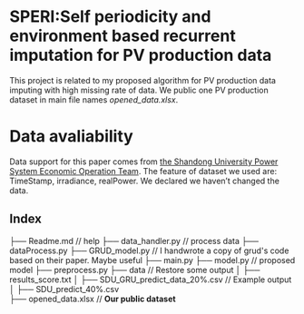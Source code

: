 # SPERI:Self periodicity and environment based recurrent imputation for PV production data
This project is related to my proposed algorithm for PV production data imputing with high missing rate of data. We public one PV production dataset in main file names *opened_data.xlsx*.

# Data avaliability
Data support for this paper comes from [the Shandong University Power System Economic Operation Team](https://energymeteo-pseo.sdu.edu.cn/dataset). 
The feature of dataset we used are: TimeStamp, irradiance, realPower.
We declared we haven’t changed the data.

## Index
├── Readme.md                   // help
├── data_handler.py             // process data
├── dataProcess.py 
├── GRUD_model.py               // I handwrote a copy of grud's code based on their paper. Maybe useful
├── main.py 
├── model.py                    // proposed model
├── preprocess.py
├── data                        // Restore some output
│   ├── results_score.txt
│   ├── SDU_GRU_predict_data_20%.csv        // Example output
│   ├── SDU_predict_40%.csv         
├── opened_data.xlsx            // **Our public dataset**

